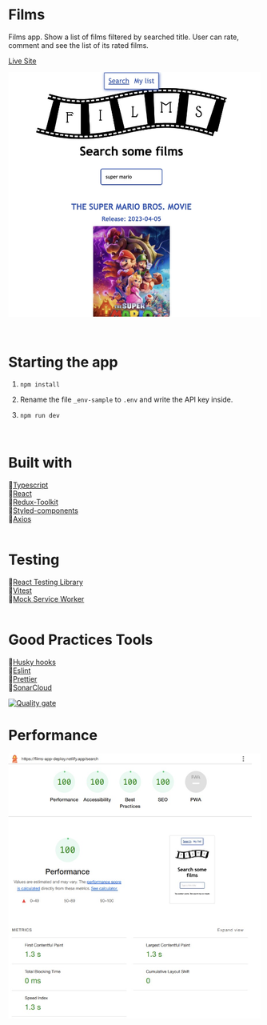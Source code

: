 # **Films**

Films app. Show a list of films filtered by searched title. User can rate, comment and see the list of its rated films.

[Live Site](https://films-app-deploy.netlify.app/)

![Films](./readme-screenshots/films.jpeg)

<br>

# Starting the app

1. `npm install`

2. Rename the file `_env-sample` to `.env` and write the API key inside.

3. `npm run dev`

<br>

# Built with

🔸[Typescript](https://www.typescriptlang.org/docs/)  
🔸[React](https://es.react.dev/)  
🔸[Redux-Toolkit](https://redux.js.org/)  
🔸[Styled-components](https://styled-components.com/)  
🔸[Axios](https://axios-http.com/docs/intro)  
<br>

# Testing

🔸[React Testing Library](https://testing-library.com/)  
🔸[Vitest](https://vitest.dev/)  
🔸[Mock Service Worker](https://mswjs.io/)  
<br>

# Good Practices Tools

🔸[Husky hooks](https://typicode.github.io/husky/)  
🔸[Eslint](https://eslint.org/)  
🔸[Prettier](https://prettier.io/)  
🔸[SonarCloud](https://www.sonarsource.com/products/sonarcloud/)

[![Quality gate](https://sonarcloud.io/api/project_badges/quality_gate?project=marcmoreno112_films)](https://sonarcloud.io/summary/new_code?id=marcmoreno112_films)
<br>

# Performance

![Lighthouse screenshot](./readme-screenshots/lighthouse.jpeg)
